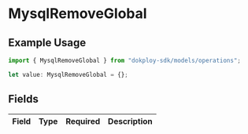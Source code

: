 # MysqlRemoveGlobal

## Example Usage

```typescript
import { MysqlRemoveGlobal } from "dokploy-sdk/models/operations";

let value: MysqlRemoveGlobal = {};
```

## Fields

| Field       | Type        | Required    | Description |
| ----------- | ----------- | ----------- | ----------- |